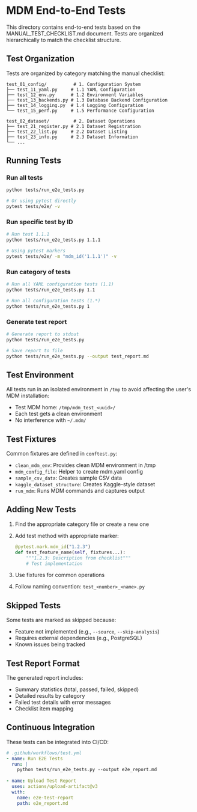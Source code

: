 # MDM End-to-End Tests

This directory contains end-to-end tests based on the MANUAL_TEST_CHECKLIST.md document. Tests are organized hierarchically to match the checklist structure.

## Test Organization

Tests are organized by category matching the manual checklist:

```
test_01_config/          # 1. Configuration System
├── test_11_yaml.py     # 1.1 YAML Configuration
├── test_12_env.py      # 1.2 Environment Variables
├── test_13_backends.py # 1.3 Database Backend Configuration
├── test_14_logging.py  # 1.4 Logging Configuration
└── test_15_perf.py     # 1.5 Performance Configuration

test_02_dataset/         # 2. Dataset Operations  
├── test_21_register.py # 2.1 Dataset Registration
├── test_22_list.py     # 2.2 Dataset Listing
├── test_23_info.py     # 2.3 Dataset Information
└── ...
```

## Running Tests

### Run all tests
```bash
python tests/run_e2e_tests.py

# Or using pytest directly
pytest tests/e2e/ -v
```

### Run specific test by ID
```bash
# Run test 1.1.1
python tests/run_e2e_tests.py 1.1.1

# Using pytest markers
pytest tests/e2e/ -m "mdm_id('1.1.1')" -v
```

### Run category of tests
```bash
# Run all YAML configuration tests (1.1)
python tests/run_e2e_tests.py 1.1

# Run all configuration tests (1.*)
python tests/run_e2e_tests.py 1
```

### Generate test report
```bash
# Generate report to stdout
python tests/run_e2e_tests.py

# Save report to file
python tests/run_e2e_tests.py --output test_report.md
```

## Test Environment

All tests run in an isolated environment in `/tmp` to avoid affecting the user's MDM installation:

- Test MDM home: `/tmp/mdm_test_<uuid>/`
- Each test gets a clean environment
- No interference with `~/.mdm/`

## Test Fixtures

Common fixtures are defined in `conftest.py`:

- `clean_mdm_env`: Provides clean MDM environment in /tmp
- `mdm_config_file`: Helper to create mdm.yaml config
- `sample_csv_data`: Creates sample CSV data
- `kaggle_dataset_structure`: Creates Kaggle-style dataset
- `run_mdm`: Runs MDM commands and captures output

## Adding New Tests

1. Find the appropriate category file or create a new one
2. Add test method with appropriate marker:
   ```python
   @pytest.mark.mdm_id("1.2.3")
   def test_feature_name(self, fixtures...):
       """1.2.3: Description from checklist"""
       # Test implementation
   ```

3. Use fixtures for common operations
4. Follow naming convention: `test_<number>_<name>.py`

## Skipped Tests

Some tests are marked as skipped because:
- Feature not implemented (e.g., `--source`, `--skip-analysis`)
- Requires external dependencies (e.g., PostgreSQL)
- Known issues being tracked

## Test Report Format

The generated report includes:
- Summary statistics (total, passed, failed, skipped)
- Detailed results by category
- Failed test details with error messages
- Checklist item mapping

## Continuous Integration

These tests can be integrated into CI/CD:
```yaml
# .github/workflows/test.yml
- name: Run E2E Tests
  run: |
    python tests/run_e2e_tests.py --output e2e_report.md
    
- name: Upload Test Report
  uses: actions/upload-artifact@v3
  with:
    name: e2e-test-report
    path: e2e_report.md
```